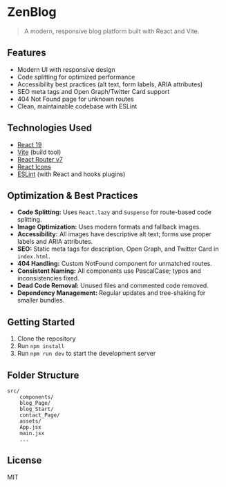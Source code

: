 
# ZenBlog

>A modern, responsive blog platform built with React and Vite.

## Features
- Modern UI with responsive design
- Code splitting for optimized performance
- Accessibility best practices (alt text, form labels, ARIA attributes)
- SEO meta tags and Open Graph/Twitter Card support
- 404 Not Found page for unknown routes
- Clean, maintainable codebase with ESLint

## Technologies Used
- [React 19](https://react.dev/)
- [Vite](https://vitejs.dev/) (build tool)
- [React Router v7](https://reactrouter.com/)
- [React Icons](https://react-icons.github.io/react-icons/)
- [ESLint](https://eslint.org/) (with React and hooks plugins)

## Optimization & Best Practices
- **Code Splitting:** Uses `React.lazy` and `Suspense` for route-based code splitting.
- **Image Optimization:** Uses modern formats and fallback images.
- **Accessibility:** All images have descriptive alt text; forms use proper labels and ARIA attributes.
- **SEO:** Static meta tags for description, Open Graph, and Twitter Card in `index.html`.
- **404 Handling:** Custom NotFound component for unmatched routes.
- **Consistent Naming:** All components use PascalCase; typos and inconsistencies fixed.
- **Dead Code Removal:** Unused files and commented code removed.
- **Dependency Management:** Regular updates and tree-shaking for smaller bundles.

## Getting Started
1. Clone the repository
2. Run `npm install`
3. Run `npm run dev` to start the development server

## Folder Structure
```
src/
	components/
	blog_Page/
	blog_Start/
	contact_Page/
	assets/
	App.jsx
	main.jsx
	...
```

## License
MIT
